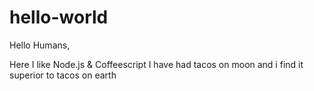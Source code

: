 # hello-world
Hello Humans,

Here I like Node.js & Coffeescript
I have had tacos on moon and i find it superior to tacos on earth
